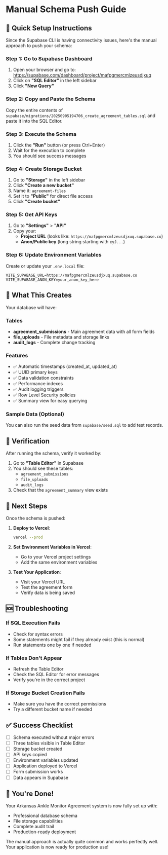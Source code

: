 # Manual Schema Push Guide

## 🚀 Quick Setup Instructions

Since the Supabase CLI is having connectivity issues, here's the manual approach to push your schema:

### Step 1: Go to Supabase Dashboard
1. Open your browser and go to: https://supabase.com/dashboard/project/mafpgmercmlzeusdjxuq
2. Click on **"SQL Editor"** in the left sidebar
3. Click **"New Query"**

### Step 2: Copy and Paste the Schema
Copy the entire contents of `supabase/migrations/20250905194706_create_agreement_tables.sql` and paste it into the SQL Editor.

### Step 3: Execute the Schema
1. Click the **"Run"** button (or press Ctrl+Enter)
2. Wait for the execution to complete
3. You should see success messages

### Step 4: Create Storage Bucket
1. Go to **"Storage"** in the left sidebar
2. Click **"Create a new bucket"**
3. Name it: `agreement-files`
4. Set it to **"Public"** for direct file access
5. Click **"Create bucket"**

### Step 5: Get API Keys
1. Go to **"Settings"** > **"API"**
2. Copy your:
   - **Project URL** (looks like: `https://mafpgmercmlzeusdjxuq.supabase.co`)
   - **Anon/Public key** (long string starting with `eyJ...`)

### Step 6: Update Environment Variables
Create or update your `.env.local` file:

```env
VITE_SUPABASE_URL=https://mafpgmercmlzeusdjxuq.supabase.co
VITE_SUPABASE_ANON_KEY=your_anon_key_here
```

## 🎯 What This Creates

Your database will have:

### Tables
- **agreement_submissions** - Main agreement data with all form fields
- **file_uploads** - File metadata and storage links
- **audit_logs** - Complete change tracking

### Features
- ✅ Automatic timestamps (created_at, updated_at)
- ✅ UUID primary keys
- ✅ Data validation constraints
- ✅ Performance indexes
- ✅ Audit logging triggers
- ✅ Row Level Security policies
- ✅ Summary view for easy querying

### Sample Data (Optional)
You can also run the seed data from `supabase/seed.sql` to add test records.

## 🔧 Verification

After running the schema, verify it worked by:

1. Go to **"Table Editor"** in Supabase
2. You should see these tables:
   - `agreement_submissions`
   - `file_uploads` 
   - `audit_logs`
3. Check that the `agreement_summary` view exists

## 🚀 Next Steps

Once the schema is pushed:

1. **Deploy to Vercel**:
   ```bash
   vercel --prod
   ```

2. **Set Environment Variables in Vercel**:
   - Go to your Vercel project settings
   - Add the same environment variables

3. **Test Your Application**:
   - Visit your Vercel URL
   - Test the agreement form
   - Verify data is being saved

## 🆘 Troubleshooting

### If SQL Execution Fails
- Check for syntax errors
- Some statements might fail if they already exist (this is normal)
- Run statements one by one if needed

### If Tables Don't Appear
- Refresh the Table Editor
- Check the SQL Editor for error messages
- Verify you're in the correct project

### If Storage Bucket Creation Fails
- Make sure you have the correct permissions
- Try a different bucket name if needed

## ✅ Success Checklist

- [ ] Schema executed without major errors
- [ ] Three tables visible in Table Editor
- [ ] Storage bucket created
- [ ] API keys copied
- [ ] Environment variables updated
- [ ] Application deployed to Vercel
- [ ] Form submission works
- [ ] Data appears in Supabase

## 🎉 You're Done!

Your Arkansas Ankle Monitor Agreement system is now fully set up with:
- Professional database schema
- File storage capabilities
- Complete audit trail
- Production-ready deployment

The manual approach is actually quite common and works perfectly well. Your application is now ready for production use!
